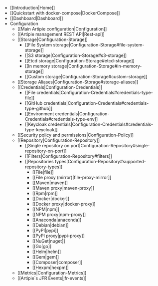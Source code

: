   * [[Introduction|Home]]
  * [[Quickstart with docker-compose|DockerCompose]]
  * [[Dashboard|Dashboard]]
  * Configuration
    * [[Main Artipie configuration|Configuration]]
    * [[Artipie management REST API|Rest-api]]
    * [[Storage|Configuration-Storage]]
      * [[File System storage|Configuration-Storage#file-system-storage]]
      * [[S3 storage|Configuration-Storage#s3-storage]]
      * [[Etcd storage|Configuration-Storage#etcd-storage]]
      * [[In memory storage|Configuration-Storage#in-memory-storage]]
      * [[Custom storage|Configuration-Storage#custom-storage]]
    * [[Storage Aliases|Configuration-Storage#storage-aliases]]
    * [[Credentials|Configuration-Credentials]]
      * [[File credentials|Configuration-Credentials#credentials-type-file]]
      * [[GitHub credentials|Configuration-Credentials#credentials-type-github]]
      * [[Environment credentials|Configuration-Credentials#credentials-type-env]]
      * [[Keycloak credentials|Configuration-Credentials#credentials-type-keycloak]]
    * [[Security policy and permissions|Configuration-Policy]]
    * [[Repository|Configuration-Repository]]
      * [[Single repository on port|Configuration-Repository#single-repository-on-port]]
      * [[Filters|Configuration-Repository#filters]] 
      * [[Repositories types|Configuration-Repository#supported-repository-types]]
        * [[File|file]]
        * [[File proxy (mirror)|file-proxy-mirror]]
        * [[Maven|maven]]
        * [[Maven proxy|maven-proxy]]
        * [[Rpm|rpm]]
        * [[Docker|docker]]
        * [[Docker proxy|docker-proxy]]
        * [[NPM|npm]]
        * [[NPM proxy|npm-proxy]]
        * [[Anaconda|anaconda]]
        * [[Debian|debian]]
        * [[PyPI|pypi]]
        * [[PyPI proxy|pypi-proxy]]
        * [[NuGet|nuget]]
        * [[Go|go]]
        * [[Helm|helm]]
        * [[Gem|gem]]
        * [[Composer|composer]]
        * [[Hexpm|hexpm]]
    * [[Metrics|Configuration-Metrics]]
    * [[Artipie`s JFR Events|jfr-events]]